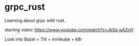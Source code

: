 # grpc_rust

Learning about grpc with rust.

starting video: https://www.youtube.com/watch?v=JkSa-qA2jnY

Look into Bazel + Tilt + minikube + k8r
